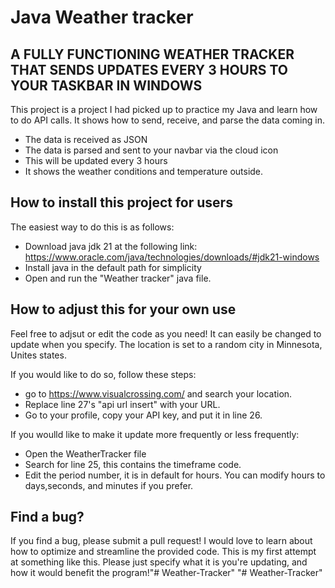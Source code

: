 # Java Weather tracker
## A FULLY FUNCTIONING WEATHER TRACKER THAT SENDS UPDATES EVERY 3 HOURS TO YOUR TASKBAR IN WINDOWS

This project is a project I had picked up to practice my Java and learn how to do API calls. It shows how to send,
receive, and parse the data coming in.

* The data is received as JSON
* The data is parsed and sent to your navbar via the cloud icon
* This will be updated every 3 hours
* It shows the weather conditions and temperature outside.

## How to install this project for users

The easiest way  to do this is as follows: 

* Download java jdk 21 at the following link: https://www.oracle.com/java/technologies/downloads/#jdk21-windows
* Install java in the default path for simplicity
* Open and run the "Weather tracker" java file.
## How to adjust this for your own use

Feel free to adjsut or edit the code as you need! It can easily be changed to update when you specify. The location is set to a random city in Minnesota, Unites states.

If you would like to do so, follow these steps:
* go to https://www.visualcrossing.com/ and search your location.
* Replace line 27's "api url insert" with your URL.
* Go to your profile, copy your API key, and put it in line 26.

If you woulld like to make it update more frequently or less frequently: 

* Open the WeatherTracker file
* Search for line 25, this contains the timeframe code. 
* Edit the period number, it is in default for hours. You can modify hours to days,seconds, and minutes if you prefer.


## Find a bug?
 If you find a bug, please submit a pull request! I would love to learn about how to optimize and streamline the provided code. This is my first attempt at something like this. Please just specify what it is you're updating, and how it would benefit the program!"# Weather-Tracker" 
"# Weather-Tracker" 
